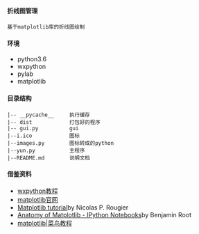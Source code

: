 #### 折线图管理
	
	基于matplotlib库的折线图绘制

#### 环境
	
* python3.6
* wxpython
* pylab
* matplotlib

#### 目录结构

	|-- __pycache__     执行缓存
	|--	dist            打包好的程序
	|-- gui.py          gui
	|--i.ico            图标
	|--images.py        图标转成的python
	|--yun.py           主程序
	|--README.md        说明文档

#### 借鉴资料

*	[wxpython教程](https://www.yiibai.com/wxpython)
*	[matplotlib官网](https://matplotlib.org/)
*	[Matplotlib tutorial](http://www.labri.fr/perso/nrougier/teaching/matplotlib/#introduction)by Nicolas P. Rougier
*	[Anatomy of Matplotlib - IPython Notebooks](https://github.com/matplotlib/AnatomyOfMatplotlib)by Benjamin Root
*	[matplotlib|菜鸟教程](http://www.runoob.com/numpy/numpy-matplotlib.html)